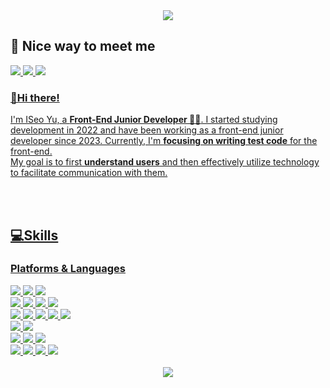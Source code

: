 <!--
**yuiseo/yuiseo** is a ✨ _special_ ✨ repository because its `README.md` (this file) appears on your GitHub profile.

Here are some ideas to get you started:

- 🔭 I’m currently working on ...
- 🌱 I’m currently learning ...
- 👯 I’m looking to collaborate on ...
- 🤔 I’m looking for help with ...
- 💬 Ask me about ...
- 📫 How to reach me: ...
- 😄 Pronouns: ...
- ⚡ Fun fact: ...
-->

<div>
<div align="center">
<img src="https://capsule-render.vercel.app/api?type=waving&color=0:4282f4,100:f3e5f4&height=260&section=header&text=Welcome%20to%20I%20Seo's%20GitHub😊&fontSize=40&fontColor=ffffff&fontAlign=65" />
</div>
<div>
<h2>🤞 Nice way to meet me</h2>
<a href="https://luminous24.tistory.com" target="_blank">
<img src="https://img.shields.io/badge/TECH Blog-4282f4?style=for-the-badge&logo=GitHub Sponsors&logoColor=white"/>
<a href="https://mail.google.com/mail/?view=cm&amp;fs=1&amp;to=oesiu24@gmail.com" target="_blank">
<img src="https://img.shields.io/badge/Gmail-f3e5f4?style=for-the-badge&logo=Gmail&logoColor=white"/>
<a href="https://www.linkedin.com/in/yuiseo" target="_blank">
<img src="https://img.shields.io/badge/ISeoYu-0A66C2?style=for-the-badge&logo=LinkedIn&logoColor=white"/>
<h3>👋Hi there!</h3>
<p>I'm ISeo Yu, a <b>Front-End Junior Developer 👩‍💻</b>. I started studying development in 2022 and have been working as a front-end junior developer since 2023. Currently, I'm <b>focusing on writing test code</b> for the front-end.<br/>  
My goal is to first <b>understand users</b> and then effectively utilize technology to facilitate communication with them.</b>
</p>
<br />
<br />
<h2>💻Skills</h2>
<h3>Platforms & Languages</h3>
<img src="https://img.shields.io/badge/Python-3776AB?style=for-the-badge&logo=python&logoColor=white"/>
<img src="https://img.shields.io/badge/JavaScript-F7DF1E?style=for-the-badge&logo=JavaScript&logoColor=white"/>
<img src="https://img.shields.io/badge/TypeScript-3178C6?style=for-the-badge&logo=TypeScript&logoColor=white"/>
<br/>
  
<img src="https://img.shields.io/badge/HTML5-E34F26?style=for-the-badge&logo=HTML5&logoColor=white"/>
<img src="https://img.shields.io/badge/CSS3-1572B6?style=for-the-badge&logo=CSS3&logoColor=white"/>
<img src="https://img.shields.io/badge/styled components-DB7093?style=for-the-badge&logo=styled-components&logoColor=white"/>
<img src="https://img.shields.io/badge/Sass-CC6699?style=for-the-badge&logo=Sass&logoColor=white"/>
<br/>

<img src="https://img.shields.io/badge/React.js-61DAFB?style=for-the-badge&logo=React&logoColor=white"/>
<img src="https://img.shields.io/badge/electron-%2347848F.svg?&style=for-the-badge&logo=electron&logoColor=white" />
<img src="https://img.shields.io/badge/Next.js-000000?style=for-the-badge&logo=Next.js&logoColor=white"/>
<img src="https://img.shields.io/badge/Vue.js-4FC08D?style=for-the-badge&logo=Vue.js&logoColor=white"/>
<img src="https://img.shields.io/badge/redux-%23764ABC.svg?&style=for-the-badge&logo=redux&logoColor=white" />
<br/>

<img src="https://img.shields.io/badge/jest-%23C21325.svg?&style=for-the-badge&logo=jest&logoColor=white" />
<img src="https://img.shields.io/badge/testing%20library-%23E33332.svg?&style=for-the-badge&logo=testing%20library&logoColor=white" />
<br/>

<img src="https://img.shields.io/badge/Django-092E20?style=for-the-badge&logo=Django&logoColor=white"/>
<img src="https://img.shields.io/badge/Postman-FF6C37?style=for-the-badge&logo=postman&logoColor=white">
<img src="https://img.shields.io/badge/SQLite-003B57?style=for-the-badge&logo=SQLite&logoColor=white">
<br/>
<img src="https://img.shields.io/badge/Jira-0052CC?style=for-the-badge&logo=jira&logoColor=white"/>
<img src="https://img.shields.io/badge/Git-F05032?style=for-the-badge&logo=git&logoColor=white">
<img src="https://img.shields.io/badge/Notion-000000?style=for-the-badge&logo=notion&logoColor=white"/>
<img src="https://img.shields.io/badge/Figma-F24E1E?style=for-the-badge&logo=figma&logoColor=white"/>



</a>
<br />

<!-- <h4>✨My Github Stats</h4>
<img src="https://github-readme-stats.vercel.app/api?username=yuiseo&show_icons=true&theme=tokyonight"/> -->
<br />
</div>
<div align="center">
<img src="https://capsule-render.vercel.app/api?type=waving&color=20:b0c4de,100:f3e5f4&height=200&reversal=true&section=footer" />
</div>
